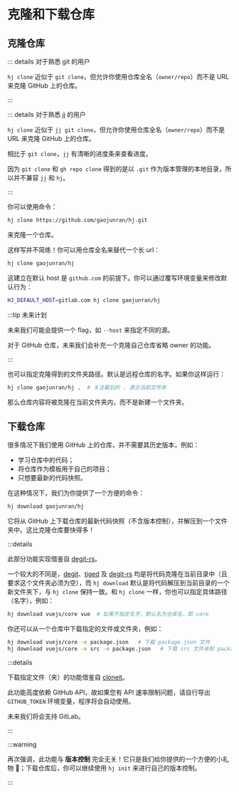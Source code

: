 # 克隆和下载仓库

## 克隆仓库

::: details 对于熟悉 git 的用户

`hj clone` 近似于 `git clone`，但允许你使用仓库全名（`owner/repo`）而不是 URL 来克隆 GitHub 上的仓库。

:::

::: details 对于熟悉 jj 的用户

`hj clone` 近似于 `jj git clone`，但允许你使用仓库全名（`owner/repo`）而不是 URL 来克隆 GitHub 上的仓库。

相比于 `git clone`，`jj` 有清晰的进度条来查看进度。

因为 `git clone` 和 `gh repo clone` 得到的是以 `.git` 作为版本管理的本地目录，所以并不兼容 `jj` 和 `hj`。

:::

你可以使用命令：

```sh
hj clone https://github.com/gaojunran/hj.git
```

来克隆一个仓库。

这样写并不简练！你可以用仓库全名来替代一个长 url：

```sh
hj clone gaojunran/hj
```

这建立在默认 host 是 `github.com` 的前提下。你可以通过覆写环境变量来修改默认行为：

```sh
HJ_DEFAULT_HOST=gitlab.com hj clone gaojunran/hj
```

:::tip 未来计划

未来我们可能会提供一个 flag，如 `--host` 来指定不同的源。

对于 GitHub 仓库，未来我们会补充一个克隆自己仓库省略 owner 的功能。

:::

也可以指定克隆得到的文件夹路径。默认是远程仓库的名字。如果你这样运行：

```sh
hj clone gaojunran/hj .  # 关注最后的 . 表示当前文件夹
```

那么仓库内容将被克隆在当前文件夹内，而不是新建一个文件夹。

## 下载仓库

很多情况下我们使用 GitHub 上的仓库，并不需要其历史版本，例如：

- 学习仓库中的代码；
- 将仓库作为模板用于自己的项目；
- 只想要最新的代码快照。

在这种情况下，我们为你提供了一个方便的命令：

```sh
hj download gaojunran/hj
```

它将从 GitHub 上下载仓库的最新代码快照（不含版本控制），并解压到一个文件夹中。这比克隆仓库要快得多！

:::details

此部分功能实现借鉴自 [degit-rs](https://github.com/psnszsn/degit-rs)。

一个较大的不同是，[degit](https://github.com/Rich-Harris/degit)、[tiged](https://github.com/tiged/tiged) 及 [degit-rs](https://github.com/psnszsn/degit-rs) 均是将代码克隆在当前目录中（且要求这个文件夹必须为空），而 `hj download` 默认是将代码解压到当前目录的一个新文件夹下，与 `hj clone` 保持一致。和 `hj clone` 一样，你也可以指定具体路径（名字），例如：

```sh
hj download vuejs/core vue  # 如果不指定名字，默认名为仓库名，即 core
```

你还可以从一个仓库中下载指定的文件或文件夹，例如：

```sh
hj download vuejs/core -e package.json   # 下载 package.json 文件
hj download vuejs/core -e src -e package.json   # 下载 src 文件夹和 package.json 文件
```

:::details

下载指定文件（夹）的功能借鉴自 [cloneit](https://github.com/alok8bb/cloneit)。

此功能高度依赖 GitHub API，故如果您有 API 速率限制问题，请自行导出 `GITHUB_TOKEN` 环境变量，程序将会自动使用。

未来我们将会支持 GitLab。

:::

:::warning

再次强调，此功能与 **版本控制** 完全无关！它只是我们给你提供的一个方便的小礼物 🎁；下载仓库后，你可以继续使用 `hj init` 来进行自己的版本控制。

:::
